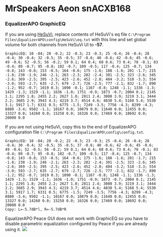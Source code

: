 # MrSpeakers Aeon snACXB168
### EqualizerAPO GraphicEQ
If you are using [HeSuVi](https://sourceforge.net/projects/hesuvi/), replace contents of HeSuVi's eq file `C:\Program Files\EqualizerAPO\config\HeSuVi\eq.txt` with this line and set global volume for both channels from HeSuVi UI to **-57**.
```
GraphicEQ: 10 -84; 20 -0.2; 22 -0.3; 23 -0.3; 25 -0.4; 26 -0.4; 28 -0.4; 30 -0.4; 32 -0.5; 35 -0.5; 37 -0.6; 40 -0.6; 42 -0.6; 45 -0.6; 49 -0.6; 52 -0.5; 56 -0.2; 59 0.1; 64 0.4; 68 0.6; 73 0.4; 78 -0.1; 83 -0.4; 89 -0.7; 95 -0.8; 102 -0.7; 109 -0.5; 117 -0.4; 125 -0.7; 134 -0.8; 143 -0.8; 153 -0.5; 164 -0.6; 175 -1.6; 188 -1.6; 201 -1.7; 215 -1.8; 230 -1.9; 246 -2.1; 263 -2.3; 282 -2.4; 301 -2.5; 323 -2.6; 345 -2.6; 369 -2.5; 395 -2.5; 423 -2.6; 452 -2.8; 484 -3.2; 518 -3.3; 554 -3.0; 593 -2.7; 635 -2.7; 679 -2.7; 726 -2.5; 777 -2.1; 832 -1.7; 890 -1.2; 952 -0.7; 1019 0.3; 1090 -0.1; 1167 -0.8; 1248 -1.1; 1336 -1.3; 1429 -1.3; 1529 -1.1; 1636 -1.0; 1751 -0.9; 1873 -0.7; 2004 0.1; 2145 1.1; 2295 1.8; 2455 2.2; 2627 1.0; 2811 2.4; 3008 3.9; 3219 3.1; 3444 2.2; 3685 2.9; 3943 4.3; 4219 3.7; 4514 4.6; 4830 5.4; 5168 5.4; 5530 3.1; 5917 1.7; 6331 0.5; 6775 -1.5; 7249 -3.5; 7756 -4.3; 8299 -4.3; 8880 -3.4; 9502 -1.1; 10167 0.0; 10879 0.0; 11640 0.0; 12455 0.0; 13327 0.0; 14260 0.0; 15258 0.0; 16326 0.0; 17469 0.0; 18692 0.0; 20000 0.0
```
If you are not using HeSuVi, copy this to the end of EqualizerAPO configuration file `C:\Program Files\EqualizerAPO\config\config.txt`.
```
GraphicEQ: 10 -84; 20 -0.2; 22 -0.3; 23 -0.3; 25 -0.4; 26 -0.4; 28 -0.4; 30 -0.4; 32 -0.5; 35 -0.5; 37 -0.6; 40 -0.6; 42 -0.6; 45 -0.6; 49 -0.6; 52 -0.5; 56 -0.2; 59 0.1; 64 0.4; 68 0.6; 73 0.4; 78 -0.1; 83 -0.4; 89 -0.7; 95 -0.8; 102 -0.7; 109 -0.5; 117 -0.4; 125 -0.7; 134 -0.8; 143 -0.8; 153 -0.5; 164 -0.6; 175 -1.6; 188 -1.6; 201 -1.7; 215 -1.8; 230 -1.9; 246 -2.1; 263 -2.3; 282 -2.4; 301 -2.5; 323 -2.6; 345 -2.6; 369 -2.5; 395 -2.5; 423 -2.6; 452 -2.8; 484 -3.2; 518 -3.3; 554 -3.0; 593 -2.7; 635 -2.7; 679 -2.7; 726 -2.5; 777 -2.1; 832 -1.7; 890 -1.2; 952 -0.7; 1019 0.3; 1090 -0.1; 1167 -0.8; 1248 -1.1; 1336 -1.3; 1429 -1.3; 1529 -1.1; 1636 -1.0; 1751 -0.9; 1873 -0.7; 2004 0.1; 2145 1.1; 2295 1.8; 2455 2.2; 2627 1.0; 2811 2.4; 3008 3.9; 3219 3.1; 3444 2.2; 3685 2.9; 3943 4.3; 4219 3.7; 4514 4.6; 4830 5.4; 5168 5.4; 5530 3.1; 5917 1.7; 6331 0.5; 6775 -1.5; 7249 -3.5; 7756 -4.3; 8299 -4.3; 8880 -3.4; 9502 -1.1; 10167 0.0; 10879 0.0; 11640 0.0; 12455 0.0; 13327 0.0; 14260 0.0; 15258 0.0; 16326 0.0; 17469 0.0; 18692 0.0; 20000 0.0
Copy: L=-5.7dB*l, R=-5.7dB*R
```
EqualizerAPO Peace GUI does not work with GraphicEQ so you have to disable parametric equalization configured by Peace if you are already using it.
![](https://raw.githubusercontent.com/jaakkopasanen/AutoEq/master/results/Innerfidelity%202017/innerfidelity/onear/MrSpeakers%20Aeon%20snACXB168/MrSpeakers%20Aeon%20snACXB168.png)
